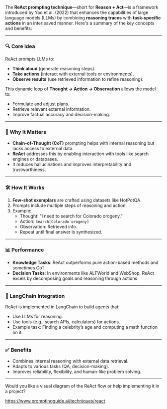 The **ReAct prompting technique**—short for **Reason + Act**—is a framework introduced by Yao et al. (2022) that enhances the capabilities of large language models (LLMs) by combining **reasoning traces** with **task-specific actions** in an interleaved manner. Here's a summary of the key concepts and benefits:

---

### 🔍 **Core Idea**

ReAct prompts LLMs to:

- **Think aloud** (generate reasoning steps).
- **Take actions** (interact with external tools or environments).
- **Observe results** (use retrieved information to refine reasoning).

This dynamic loop of **Thought → Action → Observation** allows the model to:

- Formulate and adjust plans.
- Retrieve relevant external information.
- Improve factual accuracy and decision-making.

---

### 🧠 **Why It Matters**

- **Chain-of-Thought (CoT)** prompting helps with internal reasoning but lacks access to external data.
- **ReAct** addresses this by enabling interaction with tools like search engines or databases.
- It reduces hallucinations and improves interpretability and trustworthiness.

---

### 🛠️ **How It Works**

1. **Few-shot exemplars** are crafted using datasets like HotPotQA.
2. Prompts include multiple steps of reasoning and action.
3. Example:
    - Thought: “I need to search for Colorado orogeny.”
    - Action: `Search[Colorado orogeny]`
    - Observation: Retrieved info.
    - Repeat until final answer is synthesized.

---

### 📊 **Performance**

- **Knowledge Tasks**: ReAct outperforms pure action-based methods and sometimes CoT.
- **Decision Tasks**: In environments like ALFWorld and WebShop, ReAct excels by decomposing goals and reasoning through actions.

---

### 🧪 **LangChain Integration**

ReAct is implemented in LangChain to build agents that:

- Use LLMs for reasoning.
- Use tools (e.g., search APIs, calculators) for actions.
- Example task: Finding a celebrity’s age and computing a math function on it.

---

### ✅ **Benefits**

- Combines internal reasoning with external data retrieval.
- Adapts to various tasks (QA, decision-making).
- Improves reliability, flexibility, and human-like problem solving.

---

Would you like a visual diagram of the ReAct flow or help implementing it in a project?

https://www.promptingguide.ai/techniques/react